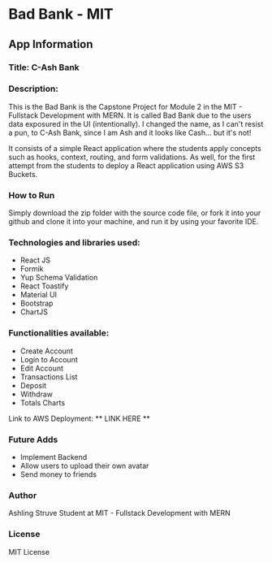 # Bad Bank - MIT

## App Information

### Title: C-Ash Bank

### Description:

This is the Bad Bank is the Capstone Project for Module 2 in the MIT - Fullstack Development with MERN. It is called Bad Bank due to the users data exposured in the UI (intentionally). I changed the name, as I can't resist a pun, to C-Ash Bank, since I am Ash and it looks like Cash... but it's not!

It consists of a simple React application where the students apply concepts such as hooks, context, routing, and form validations. As well, for the first attempt from the students to deploy a React application using AWS S3 Buckets.

### How to Run

Simply download the zip folder with the source code file, or fork it into your github and clone it into your machine, and run it by using your favorite IDE.

### Technologies and libraries used:

- React JS
- Formik
- Yup Schema Validation
- React Toastify
- Material UI
- Bootstrap
- ChartJS

### Functionalities available:

- Create Account
- Login to Account
- Edit Account
- Transactions List
- Deposit
- Withdraw
- Totals Charts

Link to AWS Deployment: ** LINK HERE **

### Future Adds

- Implement Backend
- Allow users to upload their own avatar
- Send money to friends

### Author

Ashling Struve
Student at MIT - Fullstack Development with MERN

### License

MIT License

